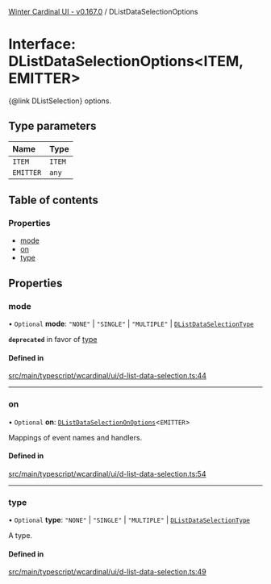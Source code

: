 [Winter Cardinal UI - v0.167.0](../index.md) / DListDataSelectionOptions

# Interface: DListDataSelectionOptions<ITEM, EMITTER\>

{@link DListSelection} options.

## Type parameters

| Name | Type |
| :------ | :------ |
| `ITEM` | `ITEM` |
| `EMITTER` | `any` |

## Table of contents

### Properties

- [mode](DListDataSelectionOptions.md#mode)
- [on](DListDataSelectionOptions.md#on)
- [type](DListDataSelectionOptions.md#type)

## Properties

### mode

• `Optional` **mode**: ``"NONE"`` \| ``"SINGLE"`` \| ``"MULTIPLE"`` \| [`DListDataSelectionType`](../index.md#dlistdataselectiontype)

**`deprecated`** in favor of [type](DListDataSelectionOptions.md#type)

#### Defined in

[src/main/typescript/wcardinal/ui/d-list-data-selection.ts:44](https://github.com/winter-cardinal/winter-cardinal-ui/blob/v0.167.0/src/main/typescript/wcardinal/ui/d-list-data-selection.ts#L44)

___

### on

• `Optional` **on**: [`DListDataSelectionOnOptions`](DListDataSelectionOnOptions.md)<`EMITTER`\>

Mappings of event names and handlers.

#### Defined in

[src/main/typescript/wcardinal/ui/d-list-data-selection.ts:54](https://github.com/winter-cardinal/winter-cardinal-ui/blob/v0.167.0/src/main/typescript/wcardinal/ui/d-list-data-selection.ts#L54)

___

### type

• `Optional` **type**: ``"NONE"`` \| ``"SINGLE"`` \| ``"MULTIPLE"`` \| [`DListDataSelectionType`](../index.md#dlistdataselectiontype)

A type.

#### Defined in

[src/main/typescript/wcardinal/ui/d-list-data-selection.ts:49](https://github.com/winter-cardinal/winter-cardinal-ui/blob/v0.167.0/src/main/typescript/wcardinal/ui/d-list-data-selection.ts#L49)
